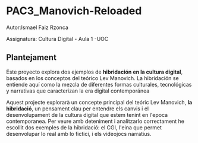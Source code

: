 # PAC3_Manovich-Reloaded

Autor:Ismael Faiz Rzonca

Assignatura: Cultura Digital - Aula 1 -UOC

## Plantejament

Este proyecto explora dos ejemplos de **hibridación en la cultura digital**, basados en los conceptos del teórico Lev Manovich. La hibridación se entiende aquí como la mezcla de diferentes formas culturales, tecnológicas y narrativas que caracterizan la era digital contemporánea

Aquest projecte explorarà un concepte principal del teóric Lev Manovich, **la hibridació**, un pensament clau per entendre els canvis i el desenvolupament de la cultura digital que estem tenint en l'epoca contemporanea.
Per veure amb deteniment i analitzarlo correctament he escollit dos exemples de la hibridació: el CGI, l'eina que permet desenvolupar lo real amb lo fictici, i els videojocs narratius.

